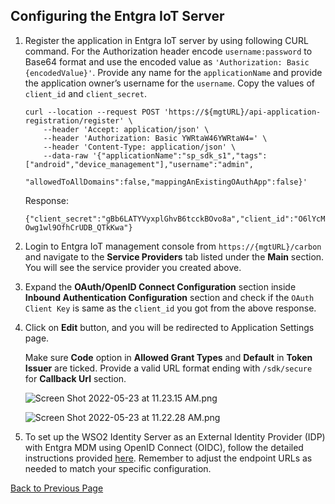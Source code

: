 ## Configuring the Entgra IoT Server

1. Register the application in Entgra IoT server by using following CURL command. For the Authorization header encode
   `username:password` to Base64 format and use the encoded value as `'Authorization: Basic {encodedValue}'`.
   Provide any name for the `applicationName` and provide the application owner’s username for the `username`. Copy the
   values of `client_id` and `client_secret`.

    ```shell
    curl --location --request POST 'https://${mgtURL}/api-application-registration/register' \
        --header 'Accept: application/json' \
        --header 'Authorization: Basic YWRtaW46YWRtaW4=' \
        --header 'Content-Type: application/json' \
        --data-raw '{"applicationName":"sp_sdk_s1","tags":["android","device_management"],"username":"admin",
                    "allowedToAllDomains":false,"mappingAnExistingOAuthApp":false}'
    ```

   Response:

   `{"client_secret":"gBb6LATYVyxplGhvB6tcckBOvo8a","client_id":"O6lYcMOwg1wl9OfhCrUDB_QTkKwa"}` 

2. Login to Entgra IoT management console from `https://{mgtURL}/carbon` and navigate to the **Service Providers** tab
   listed under the **Main** section. You will see the service provider you created above.

3. Expand the **OAuth/OpenID Connect Configuration** section inside **Inbound Authentication Configuration** section
   and check if the `OAuth Client Key` is same as the `client_id` you got from the above response.

4. Click on **Edit** button, and you will be redirected to Application Settings page.

   Make sure **Code** option in **Allowed Grant Types** and **Default** in **Token Issuer** are ticked. Provide a
   valid URL format ending with `/sdk/secure` for **Callback Url** section. 

   ![Screen Shot 2022-05-23 at 11.23.15 AM.png](https://user-images.githubusercontent.com/61885844/171582844-4ff662ea-039b-4d7f-b8d2-efa69ad7f7a2.png)

   ![Screen Shot 2022-05-23 at 11.22.28 AM.png](https://user-images.githubusercontent.com/61885844/171583041-cd088c67-fbb9-4d2a-a31d-b14e81855237.png)
   

5. To set up the WSO2 Identity Server as an External Identity Provider (IDP) with Entgra MDM using OpenID 
Connect (OIDC), follow the detailed instructions provided [here](https://entgra.io/tag/asgardeo/). Remember to 
adjust the endpoint URLs as needed to match your specific configuration.

[Back to Previous Page](../README.md)
